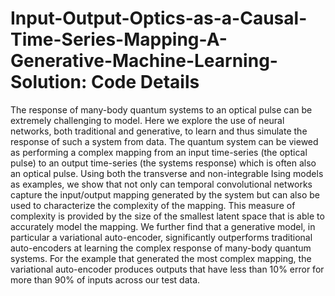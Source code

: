 # Input-Output-Optics-as-a-Causal-Time-Series-Mapping-A-Generative-Machine-Learning-Solution: Code Details

The response of many-body quantum systems to an optical pulse can be extremely challenging to model. Here we explore the use of neural networks, both traditional and generative, to learn and thus simulate the response of such a system from data. The quantum system can be viewed as performing a complex mapping from an input time-series (the optical pulse) to an output time-series (the systems response) which is often also an optical pulse. Using both the transverse and non-integrable Ising models as examples, we show that not only can temporal convolutional networks capture the input/output mapping generated by the system but can also be used to characterize the complexity of the mapping. This measure of complexity is provided by the size of the smallest latent space that is able to accurately model the mapping. We further find that a generative model, in particular a variational auto-encoder, significantly outperforms traditional auto-encoders at learning the complex response of many-body quantum systems. For the example that generated the most complex mapping, the variational auto-encoder produces outputs that have less than 10\% error for more than 90\% of inputs across our test data.


